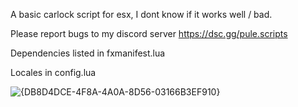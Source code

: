 A basic carlock script for esx, I dont know if it works well / bad.

Please report bugs to my discord server https://dsc.gg/pule.scripts 

Dependencies listed in fxmanifest.lua

Locales in config.lua

![{DB8D4DCE-4F8A-4A0A-8D56-03166B3EF910}](https://github.com/user-attachments/assets/c045f42e-cf29-400b-a989-a0b7ce71bf36)
